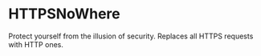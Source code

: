 HTTPSNoWhere
============

Protect yourself from the illusion of security. Replaces all HTTPS requests with HTTP ones.
